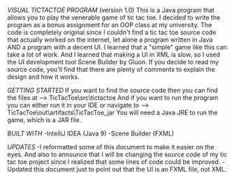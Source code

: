 *VISUAL TICTACTOE PROGRAM* (version 1.0)
This is a Java program that allows you to play the venerable game of tic tac toe. I decided to write the program as a bonus assignment for an OOP class at my university. The code is completely original since I couldn't find a tic tac toe source code that actually worked on the internet, let alone a program written in Java AND a program with a decent UI. I learned that a "simple" game like this can take a lot of work. And I learned that making a UI in XML is slow, so I used the UI development tool Scene Builder by Gluon. If you decide to read my source code, you'll find that there are plenty of comments to explain the design and how it works.

*GETTING STARTED*
If you want to find the source code then you can find the files at --> TicTacToe\src\tictactoe
And if you want to run the program you can either run it in your IDE or navigate to --> TicTacToe\out\artifacts\TicTacToe_jar
You will need a Java JRE to run the game, which is a JAR file.

*BUILT WITH*
-IntelliJ IDEA (Java 9)
-Scene Builder (FXML)

*UPDATES*
-I reformatted some of this document to make it easier on the eyes. And also to announce that I will be changing the source code of my tic tac toe project since I realized that some lines of code could be improved.
-Updated this document just to point out that the UI is an FXML file, not XML.